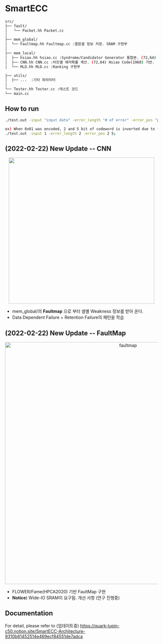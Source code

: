 # SmartECC

```bash
src/
├── fault/ 
│   └── Packet.hh Packet.cc
│
├── mem_global/
│  └── Faultmap.hh Faultmap.cc :결함셀 정보 저장. SRAM 구현부
│
├── mem_local/ 
│  ├── hsiao.hh hsiao.cc :Syndrome/Candidator Generator 통합본. (72,64) Hsiao Code(1960) 기반.
│  ├── CNN.hh CNN.cc :비트별 에러확률 계산. (72,64) Hsiao Code(1960) 기반.
│  └── MLD.hh MLD.cc :Ranking 구현부

├── utils/  
│  ├── ...  :기타 파라미터 
│
└── Tester.hh Tester.cc :테스트 코드
└── main.cc
``` 

## How to run
```bash
./test.out -input "input data" -error_length "# of error" -error_pos "position of error"

ex) When 0x01 was encoded, 2 and 5 bit of codeword is inverted due to failure.
./test.out -input 1 -error_length 2 -error_pos 2 5;
``` 


## (2022-02-22) New Update -- CNN
<p align="center">
<img width=480 src=https://user-images.githubusercontent.com/48650641/155073647-97f533cd-8fed-4e51-aed8-4f51cc7a7f65.gif>
</p>

  - mem_global/의 **Faultmap** 으로 부터 셀별 Weakness 정보를 받아 온다.
  - Data Dependent Failure + Retention Failure의 패턴을 학습

## (2022-02-22) New Update -- FaultMap
<p align="center">
<img width="795" alt="faultmap" src="https://user-images.githubusercontent.com/48650641/155074681-b44b933b-1b6d-4d10-98b5-4502ae01de3c.png">
</p>

  - FLOWER/Fame(HPCA2020) 기반 FaultMap 구현
  - **Notice**) Wide-IO SRAM이 요구됨. 개선 사항 (연구 진행중)
  
## Documentation
For detail, please refer to (업데이트중) https://quark-lupin-c50.notion.site/SmartECC-Architecture-9310b61452514e469ecf84551de7adca 
